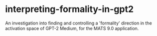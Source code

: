 # interpreting-formality-in-gpt2
An investigation into finding and controlling a 'formality' direction in the activation space of GPT-2 Medium, for the MATS 9.0 application.
